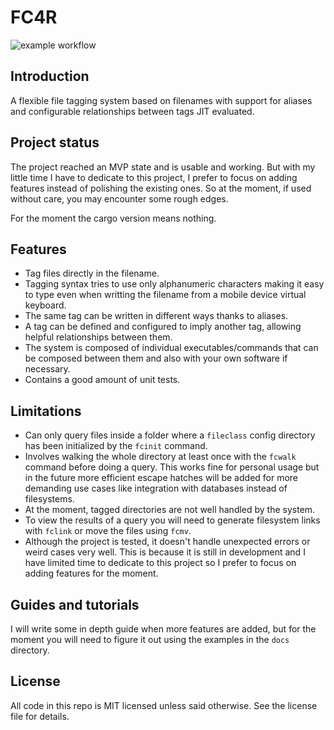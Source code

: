 # FC4R
![example workflow](https://github.com/noxware/fc4r/actions/workflows/checks.yaml/badge.svg)

## Introduction

A flexible file tagging system based on filenames with support for aliases and
configurable relationships between tags JIT evaluated.

## Project status

The project reached an MVP state and is usable and working. But with my little
time I have to dedicate to this project, I prefer to focus on adding features
instead of polishing the existing ones. So at the moment, if used without
care, you may encounter some rough edges.

For the moment the cargo version means nothing.

## Features

- Tag files directly in the filename.
- Tagging syntax tries to use only alphanumeric characters making it easy to
  type even when writting the filename from a mobile device virtual keyboard.
- The same tag can be written in different ways thanks to aliases.
- A tag can be defined and configured to imply another tag, allowing
  helpful relationships between them.
- The system is composed of individual executables/commands that can be
  composed between them and also with your own software if necessary.
- Contains a good amount of unit tests.

## Limitations

- Can only query files inside a folder where a `fileclass` config directory has
  been initialized by the `fcinit` command.
- Involves walking the whole directory at least once with the `fcwalk` command
  before doing a query. This works fine for personal usage but in the future
  more efficient escape hatches will be added for more demanding use cases like
  integration with databases instead of filesystems.
- At the moment, tagged directories are not well handled by the system.
- To view the results of a query you will need to generate filesystem links
  with `fclink` or move the files using `fcmv`.
- Although the project is tested, it doesn't handle unexpected errors or weird
  cases very well. This is because it is still in development and I have limited
  time to dedicate to this project so I prefer to focus on adding features for
  the moment.

## Guides and tutorials

I will write some in depth guide when more features are added, but for the
moment you will need to figure it out using the examples in the `docs`
directory.

## License

All code in this repo is MIT licensed unless said otherwise. See the license
file for details.
